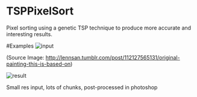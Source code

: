 # TSPPixelSort
Pixel sorting using a genetic TSP technique to produce more accurate and interesting results.

#Examples
![input](http://i.imgur.com/oUQ46SP.png)

(Source Image: http://lennsan.tumblr.com/post/112127565131/original-painting-this-is-based-on)

![result](http://i.imgur.com/EbuEG17.jpg)

Small res input, lots of chunks, post-processed in photoshop

